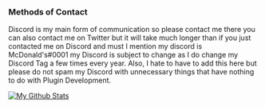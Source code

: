 ### Methods of Contact
Discord is my main form of communication so please contact me there you can also contact me on Twitter but it will take much longer than if you just contacted me on Discord and must I mention my discord is McDonald's#0001 my Discord is subject to change as I do change my Discord Tag a few times every year. Also, I hate to have to add this here but please do not spam my Discord with unnecessary things that have nothing to do with Plugin Development.

[![My Github Stats](https://github-readme-stats.vercel.app/api?username=hyperskys&count_private=true&show_icons=true&theme=dark)](https://dev.hyperskys.net/)
